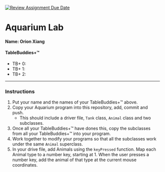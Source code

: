 [![Review Assignment Due Date](https://classroom.github.com/assets/deadline-readme-button-24ddc0f5d75046c5622901739e7c5dd533143b0c8e959d652212380cedb1ea36.svg)](https://classroom.github.com/a/oq20sLQj)
# Aquarium Lab
#### Name: Orion Xiang
#### TableBuddies+™
- TB+ 0:
- TB+ 1:
- TB+ 2:

---
### Instructions
1. Put your name and the names of your TableBuddies+™ above.
2. Copy your Aquarium program into this repository, add, commit and push.
   - This should include a driver file, `Tank` class, `Animal` class and two subclasses.
3. Once all your TableBuddies+™ have dones this, copy the subclasses from all your TableBuddies+™ into your program.
4. Work together to modify your programs so that all the subclasses work under the same `Animal` superclass.
5. In your drive file, add Animals using the `keyPressed` function. Map each Animal type to a number key, starting at 1. When the user presses a number key, add the animal of that type at the current mouse coordinates.
